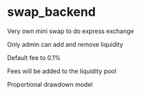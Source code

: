 # swap_backend
Very own mini swap to do express exchange

Only admin can add and remove liquidity

Default fee to 0.1%

Fees will be added to the liquidity pool

Proportional drawdown model
